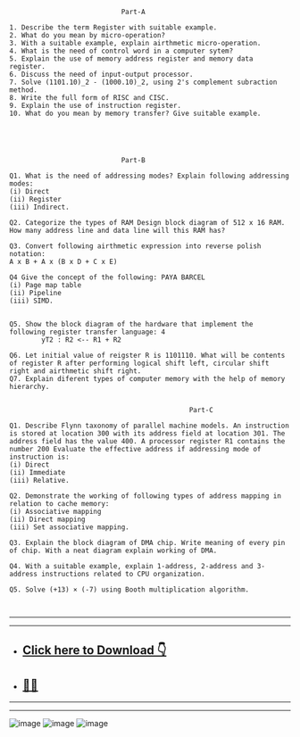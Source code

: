 ```
                            Part-A
 
1. Describe the term Register with suitable example. 
2. What do you mean by micro-operation? 
3. With a suitable example, explain airthmetic micro-operation. 
4. What is the need of control word in a computer sytem?
5. Explain the use of memory address register and memory data register.
6. Discuss the need of input-output processor. 
7. Solve (1101.10)_2 - (1000.10)_2, using 2's complement subraction method. 
8. Write the full form of RISC and CISC. 
9. Explain the use of instruction register. 
10. What do you mean by memory transfer? Give suitable example.


 


                            Part-B
 
Q1. What is the need of addressing modes? Explain following addressing modes: 
(i) Direct
(ii) Register
(iii) Indirect.

Q2. Categorize the types of RAM Design block diagram of 512 x 16 RAM. How many address line and data line will this RAM has?

Q3. Convert following airthmetic expression into reverse polish notation: 
A x B + A x (B x D + C x E)

Q4 Give the concept of the following: PAYA BARCEL
(i) Page map table
(ii) Pipeline
(iii) SIMD.


Q5. Show the block diagram of the hardware that implement the following register transfer language: 4
        yT2 : R2 <-- R1 + R2

Q6. Let initial value of reigster R is 1101110. What will be contents of register R after performing logical shift left, circular shift right and airthmetic shift right. 
Q7. Explain diferent types of computer memory with the help of memory hierarchy.


                                             Part-C
 
Q1. Describe Flynn taxonomy of parallel machine models. An instruction is stored at location 300 with its address field at location 301. The address field has the value 400. A processor register R1 contains the number 200 Evaluate the effective address if addressing mode of instruction is:
(i) Direct
(ii) Immediate
(iii) Relative.

Q2. Demonstrate the working of following types of address mapping in relation to cache memory:
(i) Associative mapping
(ii) Direct mapping
(iii) Set associative mapping.

Q3. Explain the block diagram of DMA chip. Write meaning of every pin of chip. With a neat diagram explain working of DMA.

Q4. With a suitable example, explain 1-address, 2-address and 3-address instructions related to CPU organization.

Q5. Solve (+13) × (-7) using Booth multiplication algorithm.



```
---
---
- ## [Click here to Download 👇 ](https://www.btubikaner.com/papers/btech-cs-it-5-sem-computer-organization-and-architecture-51n0402-2024.pdf)
- ## [🕵️‍♂️]()



---
---

![image](https://github.com/user-attachments/assets/88c5835f-79b7-4890-a812-53e87487fb39)
![image](https://github.com/user-attachments/assets/744ce2d5-f9ed-4f61-9f5a-f75bd1c1fc88)
![image](https://github.com/user-attachments/assets/5b1a376b-fb57-497d-b63f-de855f0372ac)






